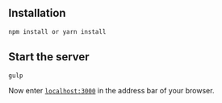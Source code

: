 
## Installation

```bash
npm install or yarn install
```

## Start the server

```bash
gulp
```

Now enter [`localhost:3000`](http://localhost:3000) in the address bar of your browser.


